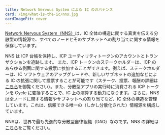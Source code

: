 ```yaml
---
title: Network Nervous System による IC のガバナンス
card: /img/what-is-the-ic/nns.jpg
cardImageFit: cover
---
```


[Network Nervous System（NNS）](/how-it-works/network-nervous-system-nns/)は、IC 全体の構造に関する真実を伝える分散型の情報源で、すべてのノードとそのサブネットへの割り当てに関する情報を保存しています。

NNS は ICP 台帳を保持し、ICP ユーティリティトークンのアカウントとトランザクションを追跡します。
また、ICP トークンのステークホルダーは、ICP のあらゆる側面に関する投票に参加することができます。例えば、ステークホルダーは、IC ソフトウェアのアップグレードや、新しいサブネットの追加などによる IC の拡張に関して投票することが可能です（ステーク、投票、報酬の詳細は[こちら](https://wiki.internetcomputer.org/wiki/Staking,_voting_and_rewards)を御覧ください）。また、分散型アプリの実行時に消費される ICP トークンを Cycle に変換することで、IC 上の演算する動力になります。
さらに、NNS は全ノードに関する情報やサブネットへの割り当てなど、IC 全体の構造を管理しています。これは、信頼できる唯一の（しかし分散化された）情報源を構成しています。

NNSは、世界で最も先進的な分散型自律組織（DAO）なのです。NNS の詳細は[こちら](https://internetcomputer.org/how-it-works/network-nervous-system-nns/)をご覧ください。

<!--
---
title: The Network Nervous System governs the IC
card: /img/what-is-the-ic/nns.jpg
cardImageFit: cover
---

The [Network Nervous System (NNS)](/how-it-works/network-nervous-system-nns/) is the decentralized source of truth regarding the whole IC structure, storing information about all nodes and their allocation to subnets.
The NNS holds the ICP ledger, which tracks the accounts and transactions of the ICP utility token. Token holders can stake ICP tokens and thereby participate in voting about every aspect of the IC, putting ICP stakers in full control (learn more about staking, voting, and rewards [here](https://internetcomputer.org/how-it-works/network-nervous-system-nns/)). It also powers computation on the IC by converting ICP tokens to cycles, which are consumed when running decentralized apps.
The NNS is the world’s most advanced decentralized autonomous organization [(DAO)](/docs/current/tokenomics/#network-nervous-system-nns).

-->